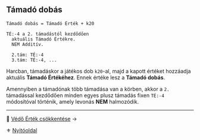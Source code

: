 ## Támadó dobás

```
Támadó dobás = Támadó Érték + k20
```

```
TÉ:-4 a 2. támadástól kezdődően
  aktuális Támadó Értékre.
  NEM Additív.

  2.tám: TÉ:-4
  3.tám: TÉ:-4, ...
```

Harcban, támadáskor a játékos dob `k20`-al, majd a kapott értéket hozzáadja aktuális **Támadó Értékéhez**. Ennek értéke lesz a **Támadó dobás**.

Amennyiben a támadónak több támadása van a körben, akkor a `2.` támadással kezdődően minden egyes plusz támadás fixen `TÉ:-4` módosítóval történik, amely levonás **NEM** halmozódik.

---

🔗 [Védő Érték csökkentése](064_02_03_vedo_ertek_csokkentese.md) →

⚜️ [Nyitóoldal](start.md#6-harcrendszer-%EF%B8%8F)
